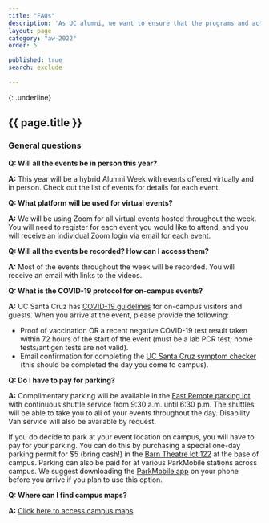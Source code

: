 ```yaml
---
title: "FAQs"
description: 'As UC alumni, we want to ensure that the programs and activities that make the UC Santa Cruz experience so unique have the resources they need to remain resilient. We know the experience that each of us had on campus made a profound impact on our lives. Join thousands of dedicated alumni like you by making a donation to UC Santa Cruz, ensuring our future alumni have the support they need to thrive.'
layout: page
category: "aw-2022"
order: 5

published: true
search: exclude

---
```

{: .underline}
## {{ page.title }}

### General questions

**Q: Will all the events be in person this year?**

**A:** This year will be a hybrid Alumni Week with events offered virtually and in person. Check out the list of events for details for each event. 

**Q: What platform will be used for virtual events?**

**A:** We will be using Zoom for all virtual events hosted throughout the week. You will need to register for each event you would like to attend, and you will receive an individual Zoom login via email for each event. 

**Q: Will all the events be recorded? How can I access them?**

**A:** Most of the events throughout the week will be recorded. You will receive an email with links to the videos. 

**Q: What is the COVID-19 protocol for on-campus events?**

**A:** UC Santa Cruz has [COVID-19 guidelines](https://slugstrong.ucsc.edu/assets/images/Event-Meeting-and-Visitor-COVID-19-Protocol.pdf) for on-campus visitors and guests. When you arrive at the event, please provide the following: 
- Proof of vaccination OR a recent negative COVID-19 test result taken within 72 hours of the start of the event (must be a lab PCR test; home tests/antigen tests are not valid).
- Email confirmation for completing the [UC Santa Cruz symptom checker](https://ucsantacruz.co1.qualtrics.com/jfe/form/SV_24vMSiDcxZp6VRX) (this should be completed the day you come to campus).

**Q: Do I have to pay for parking?**

**A:** Complimentary parking will be available in the [East Remote parking lot](https://map.concept3d.com/?id=882#!m/337747) with continuous shuttle service from 9:30 a.m. until 6:30 p.m. The shuttles will be able to take you to all of your events throughout the day. Disability Van service will also be available by request.

If you do decide to park at your event location on campus, you will have to pay for your parking. You can do this by purchasing a special one-day parking permit for $5 (bring cash!) in the [Barn Theatre lot 122](https://map.concept3d.com/?id=882#!m/347160) at the base of campus. Parking can also be paid for at various ParkMobile stations across campus. We suggest downloading the [ParkMobile app](https://parkmobile.io) on your phone before you arrive if you plan to use this option. 

**Q: Where can I find campus maps?**

**A:** [Click here to access campus maps](https://www.ucsc.edu/visit/maps-directions.html).
